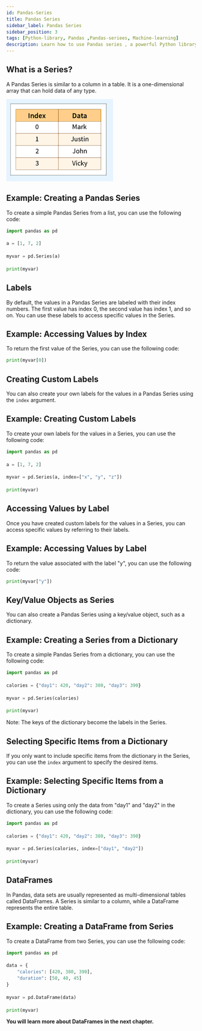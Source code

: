 ```yaml
---
id: Pandas-Series 
title: Pandas Series 
sidebar_label: Pandas Series
sidebar_position: 3
tags: [Python-library, Pandas ,Pandas-seriees, Machine-learning]
description: Learn how to use Pandas series , a powerful Python library for data manipulation and analysis.
---
```


## What is a Series?
A Pandas Series is similar to a column in a table. It is a one-dimensional array that can hold data of any type.


![pandas-series](image-1.png)


## Example: Creating a Pandas Series
To create a simple Pandas Series from a list, you can use the following code:

```python
import pandas as pd

a = [1, 7, 2]

myvar = pd.Series(a)

print(myvar)
```

## Labels
By default, the values in a Pandas Series are labeled with their index numbers. The first value has index 0, the second value has index 1, and so on. You can use these labels to access specific values in the Series.

## Example: Accessing Values by Index
To return the first value of the Series, you can use the following code:

```python
print(myvar[0])
```

## Creating Custom Labels
You can also create your own labels for the values in a Pandas Series using the `index` argument.

## Example: Creating Custom Labels
To create your own labels for the values in a Series, you can use the following code:

```python
import pandas as pd

a = [1, 7, 2]

myvar = pd.Series(a, index=["x", "y", "z"])

print(myvar)
```

## Accessing Values by Label
Once you have created custom labels for the values in a Series, you can access specific values by referring to their labels.

## Example: Accessing Values by Label
To return the value associated with the label "y", you can use the following code:

```python
print(myvar["y"])
```

## Key/Value Objects as Series
You can also create a Pandas Series using a key/value object, such as a dictionary.

## Example: Creating a Series from a Dictionary
To create a simple Pandas Series from a dictionary, you can use the following code:

```python
import pandas as pd

calories = {"day1": 420, "day2": 380, "day3": 390}

myvar = pd.Series(calories)

print(myvar)
```

Note: The keys of the dictionary become the labels in the Series.

## Selecting Specific Items from a Dictionary
If you only want to include specific items from the dictionary in the Series, you can use the `index` argument to specify the desired items.

## Example: Selecting Specific Items from a Dictionary
To create a Series using only the data from "day1" and "day2" in the dictionary, you can use the following code:

```python
import pandas as pd

calories = {"day1": 420, "day2": 380, "day3": 390}

myvar = pd.Series(calories, index=["day1", "day2"])

print(myvar)
```

## DataFrames
In Pandas, data sets are usually represented as multi-dimensional tables called DataFrames. A Series is similar to a column, while a DataFrame represents the entire table.

## Example: Creating a DataFrame from Series
To create a DataFrame from two Series, you can use the following code:

```python
import pandas as pd

data = {
    "calories": [420, 380, 390],
    "duration": [50, 40, 45]
}

myvar = pd.DataFrame(data)

print(myvar)
```

**You will learn more about DataFrames in the next chapter.**
